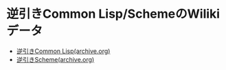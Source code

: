 # 逆引きCommon Lisp/SchemeのWilikiデータ


* [逆引きCommon Lisp(archive.org)](https://web.archive.org/web/20220814215231/https://lisphub.jp/common-lisp/cookbook/)
* [逆引きScheme(archive.org)](https://web.archive.org/web/20221006175407/https://lisphub.jp/scheme/cookbook/)




